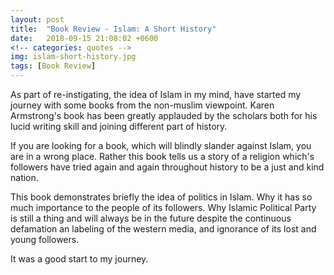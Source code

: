 ```yaml
---
layout: post
title:  "Book Review - Islam: A Short History"
date:   2018-09-15 21:08:02 +0600
<!-- categories: quotes -->
img: islam-short-history.jpg
tags: [Book Review]
---
```


As part of re-instigating, the idea of Islam in my mind, have started my journey with some books from the non-muslim viewpoint. Karen Armstrong's book has been greatly applauded by the scholars both for his lucid writing skill and joining different part of history. 

If you are looking for a book, which will blindly slander against Islam, you are in a wrong place. Rather this book tells us a story of a religion which's followers have tried again and again throughout history to be a just and kind nation. 

This book demonstrates briefly the idea of politics in Islam. Why it has so much importance to the people of its followers. Why Islamic Political Party is still a thing and will always be in the future despite the continuous defamation an labeling of the western media, and ignorance of its lost and young followers. 

It was a good start to my journey.
